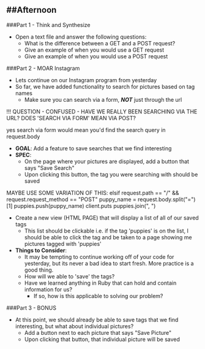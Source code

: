 ##Afternoon
---
###Part 1 - Think and Synthesize
- Open a text file and answer the following questions:
  - What is the difference between a GET and a POST request?
  - Give an example of when you would use a GET request
  - Give an example of when you would use a POST request

###Part 2 - MOAR Instagram
- Lets continue on our Instagram program from yesterday
- So far, we have added functionality to search for pictures based on tag names
  - Make sure you can search via a form, ***NOT*** just through the url

!!! QUESTION - CONFUSED - HAVE WE REALLY BEEN SEARCHING VIA THE URL? 
DOES 'SEARCH VIA FORM' MEAN VIA POST? 

yes search via form would mean you'd find the search query in request.body

- **GOAL**: Add a feature to save searches that we find interesting
- **SPEC**:
  - On the page where your pictures are displayed, add a button that says "Save Search"
  - Upon clicking this button, the tag you were searching with should be saved

MAYBE USE SOME VARIATION OF THIS: 
          elsif request.path == "/" && request.request_method == "POST"
              puppy_name = request.body.split("=")[1]
              puppies.push(puppy_name)
              client.puts puppies.join(", ")


  - Create a new view (HTML PAGE) that will display a list of all of our saved tags
    - This list should be clickable i.e. if the tag 'puppies' is on the list, I should be able to click the tag and be taken to a page showing me pictures tagged with 'puppies'
- **Things to Consider**:
  - It may be tempting to continue working off of your code for yesterday, but its never a bad idea to start fresh. More practice is a good thing.
  - How will we able to 'save' the tags?
  - Have we learned anything in Ruby that can hold and contain information for us?
    - If so, how is this applicable to solving our problem?

###Part 3 - BONUS
- At this point, we should already be able to save tags that we find interesting, but what about individual pictures?
  - Add a button next to each picture that says "Save Picture"
  - Upon clicking that button, that individual picture will be saved